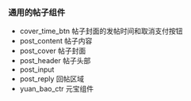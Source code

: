 ### 通用的帖子组件

- cover_time_btn 帖子封面的发帖时间和取消支付按钮
- post_content 帖子内容
- post_cover 帖子封面
- post_header 帖子头部
- post_input
- post_reply 回帖区域
- yuan_bao_ctr 元宝组件